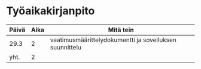 # Työaikakirjanpito

Päivä | Aika | Mitä tein
------|------|----------
29.3|2|vaatimusmäärittelydokumentti ja sovelluksen suunnittelu
yht.|2|
